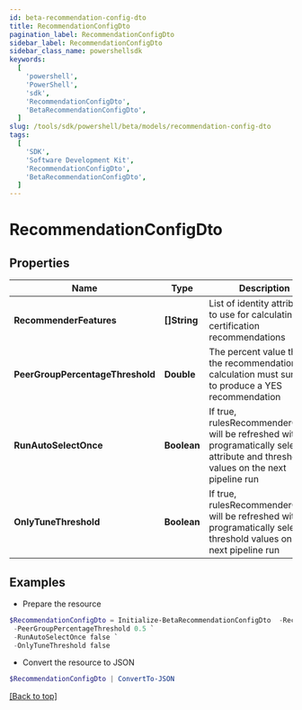 ```yaml
---
id: beta-recommendation-config-dto
title: RecommendationConfigDto
pagination_label: RecommendationConfigDto
sidebar_label: RecommendationConfigDto
sidebar_class_name: powershellsdk
keywords:
  [
    'powershell',
    'PowerShell',
    'sdk',
    'RecommendationConfigDto',
    'BetaRecommendationConfigDto',
  ]
slug: /tools/sdk/powershell/beta/models/recommendation-config-dto
tags:
  [
    'SDK',
    'Software Development Kit',
    'RecommendationConfigDto',
    'BetaRecommendationConfigDto',
  ]
---
```


# RecommendationConfigDto

## Properties

| Name | Type | Description | Notes |
| --- | --- | --- | --- |
| **RecommenderFeatures** | **[]String** | List of identity attributes to use for calculating certification recommendations | [optional] |
| **PeerGroupPercentageThreshold** | **Double** | The percent value that the recommendation calculation must surpass to produce a YES recommendation | [optional] |
| **RunAutoSelectOnce** | **Boolean** | If true, rulesRecommenderConfig will be refreshed with new programatically selected attribute and threshold values on the next pipeline run | [optional] [default to $false] |
| **OnlyTuneThreshold** | **Boolean** | If true, rulesRecommenderConfig will be refreshed with new programatically selected threshold values on the next pipeline run | [optional] [default to $false] |

## Examples

- Prepare the resource

```powershell
$RecommendationConfigDto = Initialize-BetaRecommendationConfigDto  -RecommenderFeatures [jobTitle, location, peer_group, department, active] `
 -PeerGroupPercentageThreshold 0.5 `
 -RunAutoSelectOnce false `
 -OnlyTuneThreshold false
```

- Convert the resource to JSON

```powershell
$RecommendationConfigDto | ConvertTo-JSON
```

[[Back to top]](#)
